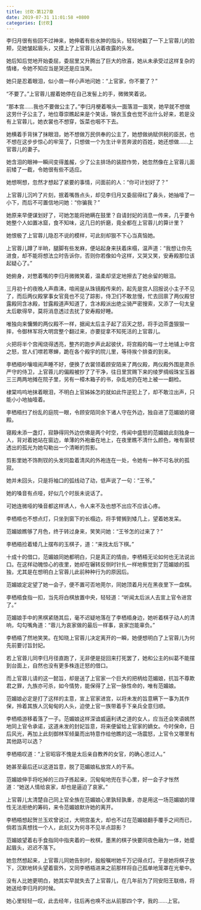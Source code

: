 ```yaml
---
title: 讨欢-第127章
date: 2019-07-31 11:01:58 +0800
categories: [讨欢]
---
```


李归月很有些回不过神来，她伸着有些水肿的指头，轻轻地戳了一下上官蓉儿的脸颊，见她皱起眉头，又摸上了上官蓉儿沾着夜露的头发。

她后知后觉地开始委屈，委屈里又升腾出了巨大的欣喜，她从未承受过这样复杂的情绪，令她不知应当是哭还是应当笑。

她只是忍着眼泪，似小兽一样小声地问她：“上官家，你不要了？”

“不要了。”上官蓉儿握着她停在自己发髻上的手，微微笑着说。

“那本宫……我也不要做公主了。”李归月梗着喉头一面落泪一面笑，她早就不想做这劳什子公主了，地位尊崇瞧起来是个笑话，锦衣玉食也觉不出什么好来，若是没有上官蓉儿，她衣裳也不想穿，饭菜也咽不下去。

她横着手背抹了抹眼泪，她不想做万民供奉的公主了，她想做纳赋供税的臣民，也不想在这步步惊心的牢笼了，只想做一个为生计辛苦奔波的百姓，她还想做……上官蓉儿的妻子。

她含泪的眼神一瞬间变得羞赧，少了公主排场的装腔作势，她忽然像在上官蓉儿面前矮了一截，令她很有些不适应。

她想啊想，忽然才想起了紧要的事情，问面前的人：“你可计划好了？”

上官蓉儿沉吟了片刻，抿着嘴唇点头，却见李归月又委屈得红了鼻头，她抽噎了一小下，而后不可置信地问她：“你骗我？”

她原来早便谋划好了，可她怎能将她瞒在鼓里？自请封妃的消息一传来，几乎要令她整个人如置冰窟，食不知味，这几日的折磨，竟全都在上官蓉儿的算计里？

她恨极了上官蓉儿隐忍不说的模样，可此刻却狠不下心当真恼她。

上官蓉儿蹲了半晌，腿脚有些发麻，便站起身来扶着床榻，温声道：“我想让你先进食，却不能将想法立时告诉你，否则你若像如今这样，又哭又笑，安寿殿那位该起疑心了。”

她俯身，对憋着嘴的李归月微微笑着，温柔却坚定地擦去了她余留的眼泪。

三月初十的夜晚人声鼎沸，喧闹是从珠镜殿传来的，起先是宫人回报说小主子不见了，而后两仪殿掌事女官竟也不见了踪影，侍卫们不敢怠慢，忙去回禀了两仪殿甘露殿同含冰殿，甘露殿道声知道了，含冰殿派出绝尘骑严密搜索，又添了一句太皇太后歇得早，莫将消息透过去扰了安寿殿好睡。

唯独向来慵懒的两仪殿不一样，据闻太后主子起了滔天之怒，将手边茶盏狠狠一摔，令御林军将大明宫整个翻过来，亦要捉拿不知死活的上官蓉儿。

火把将半个宫闱烧得透亮，整齐的跑步声此起彼伏，将宫殿的每一寸土地铺上中宫之怒，宫人们噤若寒蝉，跪在各个殿宇的院儿里，等待挨个排查的到来。

李栖梧吵嚷喧闹声睡不好，便换了衣裳领着顾安陌来了两仪殿，两仪殿外围是肃杀严守的侍卫，上官蓉儿的偏殿被抄了了干净，往日里赏赐下来的绫罗绸缎珠宝玉器三三两两地摊在院子里，另有一樟木箱子的书，杂乱地扔在地上被一一翻检。

棣棠呜呜地抹着眼泪，不明白上官姊姊怎的就如此忤逆犯上了，却不敢泣出声，只能小小地抽噎着。

李栖梧扫了纷乱的庭院一眼，令顾安陌同余下诸人守在外边，独自进了范媚娘的寝殿。

寝殿未添一盏灯，寂静得同外边仿佛是两个时空，传闻中盛怒的范媚娘此刻独身一人，背对着她站在窗边，单薄的外袍垂在地上，在夜里瞧不清什么颜色，唯有窗棂透出的孤光为她勾勒出一个清晰的剪影。

剪影里她不饰荆钗的头发同盈着清风的外袍连在一处，令她有一种不可名状的孤寂。

她并未回头，只是将袖口的弧线动了动，低声说了一句：“王爷。”

她的嗓音有点哑，好似几个时辰未说话了。

可她连微哑的嗓音都这样诱人，令人来不及也想不出应不应该心疼。

李栖梧也不想点灯，只坐到窗下的长榻边，将手臂搁到矮几上，望着她发呆。

范媚娘瞧够了月色，终于转过身来，笑笑问她：“王爷怎的过来了？”

李栖梧捡着矮几上摆布的玉棋子，道：“来找太后下棋。”

十成十的借口，范媚娘同她都明白，只是真正的情由，李栖梧无论如何也无法说出口。在这样动魄惊心的夜里，她却在辗转反侧时针扎一样地察觉到了范媚娘的孤独，尤其是在想明白上官蓉儿此前种种行为的原因后。

范媚娘定定望了她一会子，便不置可否地莞尔，同她顶着月光在黑夜里下一盘棋。

李栖梧食指一扣，当先将白棋放置中央，轻轻道：“听闻太后派人去宣上官令进宫了。”

范媚娘手中的黑棋紧随其后，毫不迟疑地落在了李栖梧身边，她听着棋子动人的清响，勾勾嘴角道：“蓉儿为哀家做的最后一样事，哀家岂能辜负。”

李栖梧了然地笑笑。在知晓上官蓉儿决定离开的一瞬，她便想明白了上官蓉儿为何先前要讨旨封妃。

若上官蓉儿同李归月径直跑了，无非便是捉回来打死罢了，她和公主的纠葛不能摆到台面上，自然也没有更多株连迁怒的借口。

而上官蓉儿请的这一懿旨，却是送了上官家一个巨大的把柄给范媚娘，抗旨不尊欺君之罪，九族亦可杀，如今情势，能保得了上官一脉性命的，唯有范媚娘。

范媚娘必定是打了这样的主意，宣上官家进宫，以将未发的旨意瞒下一事为其作保，拎着其族人沉甸甸的人头，迫使上官一族带着手下亲兵全意归顺。

李栖梧游移着落了一子。范媚娘这样深谙威逼利诱之道的女人，应当还会笑语嫣然地同上官令承诺，这道未发的封妃旨意，将来便留给上官家的嫡女。今时保命，日后风光，再加上此刻御林军倾巢而出特意作给他瞧的这一场震怒，上官令又哪里有其他路可以选？

李栖梧叹道：“上官昭容不愧是太后亲自教养的女官，的确心思过人。”

她甚至最后还以这道旨意，脱了范媚娘私放宫人的干系。

范媚娘伸手将吃掉的三四子拣起来，沉甸甸地兜在手心里，好一会子才怅然道：“她送人情给哀家，却也是逼迫了哀家。”

上官蓉儿太清楚自己同上官全族在范媚娘心里孰轻孰重，亦是用这一场范媚娘的理性无法拒绝的筹码，来令范媚娘默许她的离开。

李栖梧想起贺兰玉欢曾说过，大明宫虽大，却也不过在范媚娘翻手覆手之间而已，倘若当真想找一个人，此刻又为何寻不见半点踪影？

范媚娘望着右手食指同中指夹着的一枚棋，墨黑的棋子快要同夜色融为一体，她蹙起眉头，迟迟不落下。

她忽然想起来，上官蓉儿同她告别时，殷殷嘱咐她千万记得点灯。于是她将棋子放下，沉默地转头望着窗外，又同李栖梧进来之前那样将自己孤单地笼罩在光晕中。

没有人比她更明白，她其实早就失去了上官蓉儿，在几年前为了同安阳王联络，将她送给李归月的时候。

她心里轻轻一叹，此去经年，往后再也唤不出从前那四个字，我的……上官。

